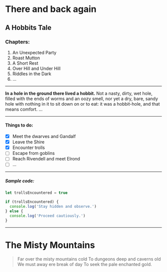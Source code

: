 # There and back again

## A Hobbits Tale

### Chapters:

1. An Unexpected Party
2. Roast Mutton
3. A Short Rest
4. Over Hill and Under Hill
5. Riddles in the Dark
6. ...

---

**In a hole in the ground there lived a hobbit.**
Not a nasty, dirty, wet hole, filled with the ends of worms and an oozy smell, nor yet a dry, bare, sandy hole with nothing in it to sit down on or to eat: it was a hobbit-hole, and that means comfort.
...

---

#### Things to do:

- [x] Meet the dwarves and Gandalf
- [x] Leave the Shire
- [x] Encounter trolls
- [ ] Escape from goblins
- [ ] Reach Rivendell and meet Elrond
- [ ] ...

---

##### Sample code:

```js
let trollsEncountered = true

if (trollsEncountered) {
  console.log('Stay hidden and observe.')
} else {
  console.log('Proceed cautiously.')
}
```

---

# The Misty Mountains

> Far over the misty mountains cold
> To dungeons deep and caverns old
> We must away ere break of day
> To seek the pale enchanted gold.
